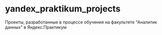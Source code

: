 # yandex_praktikum_projects
Проекты, разработанные в процессе обучения на факультете "Аналитик данных" в Яндекс.Практикум
